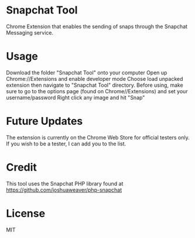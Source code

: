 Snapchat Tool
==================

Chrome Extension that enables the sending of snaps through the Snapchat Messaging service. 


Usage
==================
Download the folder "Snapchat Tool" onto your computer
Open up Chrome://Extensions and enable developer mode
Choose load unpacked extension then navigate to "Snapchat Tool" directory.
Before using, make sure to go to the options page (found on Chrome//Extensions) and set your username/password
Right click any image and hit "Snap" 

Future Updates
==================
The extension is currently on the Chrome Web Store for official testers only. If you wish to be a tester, I can add you to the list. 


Credit
==================
This tool uses the Snapchat PHP library found at https://github.com/joshuaweaver/php-snapchat

License
==================
MIT


<meta property="og:image" content="http://i.imgur.com/5Dp7UJK.jpg" />
